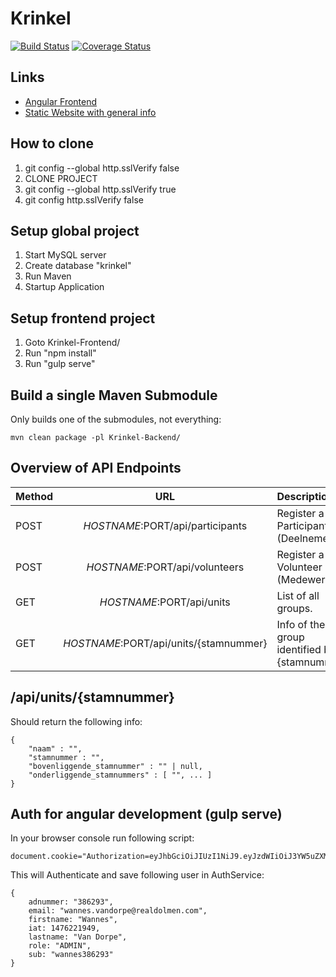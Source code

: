 # Krinkel
[![Build Status](https://travis-ci.org/Nawsen/Krinkel.svg?branch=master)](https://travis-ci.org/Nawsen/Krinkel)
[![Coverage Status](https://coveralls.io/repos/github/Nawsen/Krinkel/badge.svg)](https://coveralls.io/github/Nawsen/Krinkel)

## Links

* [Angular Frontend](http://localhost:8080/)
* [Static Website with general info](http://localhost:8080/site/index.html)

## How to clone

1. git config --global http.sslVerify false
2. CLONE PROJECT
3. git config --global http.sslVerify true
4. git config http.sslVerify false

## Setup global project

1. Start MySQL server
2. Create database "krinkel"
3. Run Maven
4. Startup Application

## Setup frontend project

1. Goto Krinkel-Frontend/
2. Run "npm install"
3. Run "gulp serve"

## Build a single Maven Submodule

Only builds one of the submodules, not everything:

    mvn clean package -pl Krinkel-Backend/


## Overview of API Endpoints

| Method   | URL                                           | Description
| -------- |:---------------------------------------------:|:---------------------------
| POST     | $HOSTNAME:$PORT/api/participants              | Register a new Participant (Deelnemer)
| POST     | $HOSTNAME:$PORT/api/volunteers                | Register a new Volunteer (Medewerker)
| GET      | $HOSTNAME:$PORT/api/units                     | List of all groups.
| GET      | $HOSTNAME:$PORT/api/units/{stamnummer}        | Info of the group identified by {stamnummer}

## /api/units/{stamnummer}
Should return the following info:

    {
        "naam" : "",
        "stamnummer : "",
        "bovenliggende_stamnummer" : "" | null,
        "onderliggende_stamnummers" : [ "", ... ]
    }

## Auth for angular development (gulp serve)

In your browser console run following script:

    document.cookie="Authorization=eyJhbGciOiJIUzI1NiJ9.eyJzdWIiOiJ3YW5uZXMzODYyOTMiLCJmaXJzdG5hbWUiOiJXYW5uZXMiLCJsYXN0bmFtZSI6IlZhbiBEb3JwZSIsImFkbnVtbWVyIjoiMzg2MjkzIiwiZW1haWwiOiJ3YW5uZXMudmFuZG9ycGVAcmVhbGRvbG1lbi5jb20iLCJyb2xlIjoiQURNSU4iLCJpYXQiOjE0NzYyMjE5NDl9.tBEEHInAi2XIytldcPw6j0Y_fQDDt5WI2t2Qyo_6qBc"

This will Authenticate and save following user in AuthService:

    {
        adnummer: "386293",
        email: "wannes.vandorpe@realdolmen.com",
        firstname: "Wannes",
        iat: 1476221949,
        lastname: "Van Dorpe",
        role: "ADMIN",
        sub: "wannes386293"
    }